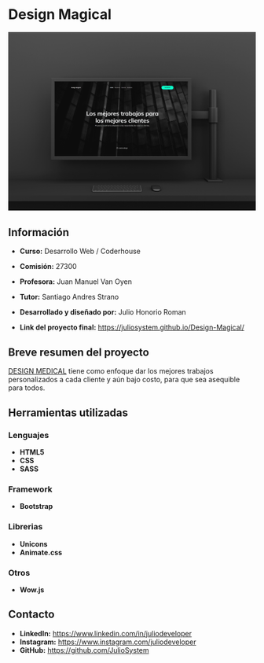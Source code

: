 # Design Magical

![preview img](assets/img/Caratula.png)

## Información

* **Curso:** Desarrollo Web / Coderhouse

* **Comisión:** 27300

* **Profesora:** Juan Manuel Van Oyen

* **Tutor:** Santiago Andres Strano

* **Desarrollado y diseñado por:** Julio Honorio Roman

* **Link del proyecto final:** https://juliosystem.github.io/Design-Magical/

## Breve resumen del proyecto

[DESIGN MEDICAL](https://juliosystem.github.io/Design-Magical/) tiene como enfoque dar los mejores trabajos personalizados a cada cliente y aún bajo costo, para que sea asequible para todos.

## Herramientas utilizadas

### Lenguajes
* **HTML5**
* **CSS**
* **SASS**

### Framework
* **Bootstrap**

### Librerias
* **Unicons**
* **Animate.css**

### Otros
* **Wow.js**

## Contacto

* **LinkedIn:** https://www.linkedin.com/in/juliodeveloper
* **Instagram:** https://www.instagram.com/juliodeveloper
* **GitHub:** https://github.com/JulioSystem